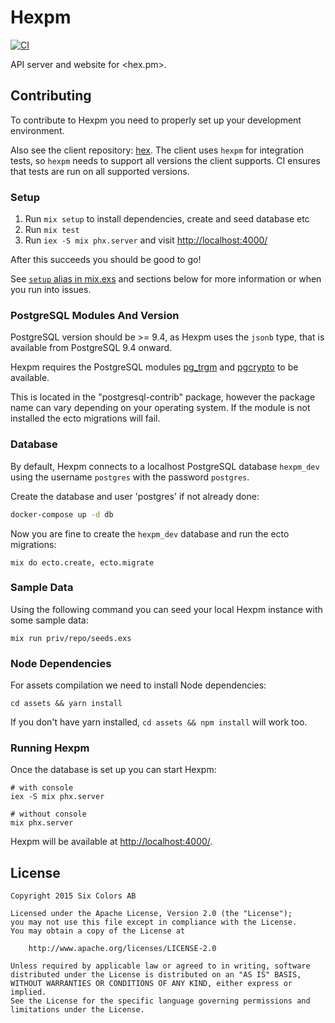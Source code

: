 # Hexpm

[![CI](https://github.com/hexpm/hexpm/workflows/CI/badge.svg)](https://github.com/hexpm/hexpm/actions?query=workflow%3ACI)

API server and website for <hex.pm>.

## Contributing

To contribute to Hexpm you need to properly set up your development environment.

Also see the client repository: [hex](https://github.com/hexpm/hex). The client uses `hexpm` for integration tests, so `hexpm` needs to support all versions the client supports. CI ensures that tests are run on all supported versions.

### Setup

1. Run `mix setup` to install dependencies, create and seed database etc
2. Run `mix test`
3. Run `iex -S mix phx.server` and visit [http://localhost:4000/](http://localhost:4000/)

After this succeeds you should be good to go!

See [`setup` alias in mix.exs](./mix.exs) and sections below for more information or when you run into issues.

### PostgreSQL Modules And Version

PostgreSQL version should be >= 9.4, as Hexpm uses the `jsonb` type, that is available from PostgreSQL 9.4 onward.

Hexpm requires the PostgreSQL modules [pg_trgm](http://www.postgresql.org/docs/9.4/static/pgtrgm.html) and [pgcrypto](http://www.postgresql.org/docs/9.4/static/pgcrypto.html) to be available.

This is located in the "postgresql-contrib" package, however the package name can vary depending on your operating system. If the module is not installed the ecto migrations will fail.

### Database

By default, Hexpm connects to a localhost PostgreSQL database `hexpm_dev` using the username `postgres` with the password `postgres`.

Create the database and user 'postgres' if not already done:

```sh
docker-compose up -d db
```

Now you are fine to create the `hexpm_dev` database and run the ecto migrations:

```shell
mix do ecto.create, ecto.migrate
```

### Sample Data

Using the following command you can seed your local Hexpm instance with some sample data:

```shell
mix run priv/repo/seeds.exs
```

### Node Dependencies

For assets compilation we need to install Node dependencies:

```shell
cd assets && yarn install
```

If you don't have yarn installed, `cd assets && npm install` will work too.

### Running Hexpm

Once the database is set up you can start Hexpm:

```shell
# with console
iex -S mix phx.server

# without console
mix phx.server
```

Hexpm will be available at [http://localhost:4000/](http://localhost:4000/).

## License

    Copyright 2015 Six Colors AB

    Licensed under the Apache License, Version 2.0 (the "License");
    you may not use this file except in compliance with the License.
    You may obtain a copy of the License at

        http://www.apache.org/licenses/LICENSE-2.0

    Unless required by applicable law or agreed to in writing, software
    distributed under the License is distributed on an "AS IS" BASIS,
    WITHOUT WARRANTIES OR CONDITIONS OF ANY KIND, either express or implied.
    See the License for the specific language governing permissions and
    limitations under the License.
